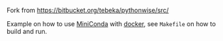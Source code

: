 Fork from https://bitbucket.org/tebeka/pythonwise/src/

Example on how to use [MiniConda][mc] with [docker][dk], see `Makefile` on how to
build and run.

[mc]: http://conda.pydata.org/miniconda.html
[dk]: https://www.docker.com/
